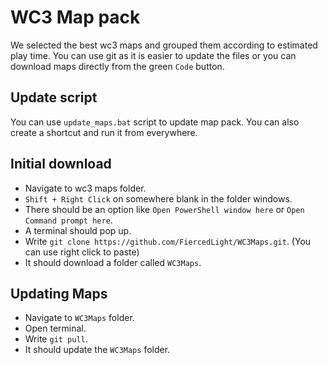 # WC3 Map pack

We selected the best wc3 maps and grouped them according to estimated play time.
You can use git as it is easier to update the files or you can download maps directly from the green ``Code`` button.

## Update script
You can use ``update_maps.bat`` script to update map pack. You can also create a shortcut and run it from everywhere.

## Initial download
 - Navigate to wc3 maps folder.
 - ``Shift + Right Click`` on somewhere blank in the folder windows.
 - There should be an option like ``Open PowerShell window here`` or ``Open Command prompt here``.
 - A terminal should pop up.
 - Write ``git clone https://github.com/FiercedLight/WC3Maps.git``. (You can use right click to paste)
 - It should download a folder called ``WC3Maps``.

## Updating Maps
 - Navigate to ``WC3Maps`` folder.
 - Open terminal.
 - Write ``git pull``.
 - It should update the ``WC3Maps`` folder.